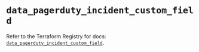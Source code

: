 # `data_pagerduty_incident_custom_field`

Refer to the Terraform Registry for docs: [`data_pagerduty_incident_custom_field`](https://registry.terraform.io/providers/pagerduty/pagerduty/3.18.3/docs/data-sources/incident_custom_field).
